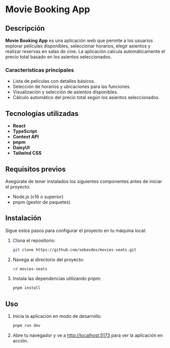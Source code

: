 # Movie Booking App

## Descripción

**Movie Booking App** es una aplicación web que permite a los usuarios explorar películas disponibles, seleccionar horarios, elegir asientos y realizar reservas en salas de cine. La aplicación calcula automáticamente el precio total basado en los asientos seleccionados.

### Características principales
- Lista de películas con detalles básicos.
- Selección de horarios y ubicaciones para las funciones.
- Visualización y selección de asientos disponibles.
- Cálculo automático del precio total según los asientos seleccionados.

## Tecnologías utilizadas

- **React**
- **TypeScript**
- **Context API**
- **pnpm**
- **DaisyUI**
- **Tailwind CSS**

## Requisitos previos

Asegúrate de tener instalados los siguientes componentes antes de iniciar el proyecto:

- Node.js (v16 o superior)
- pnpm (gestor de paquetes)

## Instalación

Sigue estos pasos para configurar el proyecto en tu máquina local:

1. Clona el repositorio:
   ```bash
   git clone https://github.com/sebasdex/movies-seats.git
   ```

2. Navega al directorio del proyecto:
   ```bash
   cd movies-seats
   ```

3. Instala las dependencias utilizando pnpm:
   ```bash
   pnpm install
   ```

## Uso

1. Inicia la aplicación en modo de desarrollo:
   ```bash
   pnpm run dev
   ```

2. Abre tu navegador y ve a [http://localhost:5173](http://localhost:5173) para ver la aplicación en acción.

##


